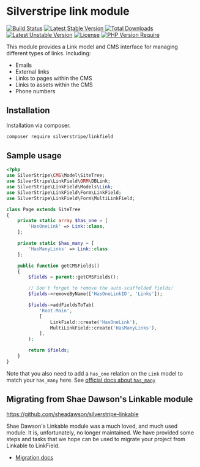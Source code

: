 # Silverstripe link module

[![Build Status](https://github.com/silverstripe/silverstripe-linkfield/actions/workflows/ci.yml/badge.svg)](https://github.com/silverstripe/silverstripe-linkfield/actions/workflows/ci.yml)
[![Latest Stable Version](http://poser.pugx.org/silverstripe/linkfield/v)](https://packagist.org/packages/silverstripe/linkfield)
[![Total Downloads](http://poser.pugx.org/silverstripe/linkfield/downloads)](https://packagist.org/packages/silverstripe/linkfield)
[![Latest Unstable Version](http://poser.pugx.org/silverstripe/linkfield/v/unstable)](https://packagist.org/packages/silverstripe/linkfield)
[![License](http://poser.pugx.org/silverstripe/linkfield/license)](https://packagist.org/packages/silverstripe/linkfield)
[![PHP Version Require](http://poser.pugx.org/silverstripe/linkfield/require/php)](https://packagist.org/packages/silverstripe/linkfield)

This module provides a Link model and CMS interface for managing different types of links. Including:

* Emails
* External links
* Links to pages within the CMS
* Links to assets within the CMS
* Phone numbers

## Installation

Installation via composer.

```sh
composer require silverstripe/linkfield
```

## Sample usage

```php
<?php
use SilverStripe\CMS\Model\SiteTree;
use SilverStripe\LinkField\ORM\DBLink;
use SilverStripe\LinkField\Models\Link;
use SilverStripe\LinkField\Form\LinkField;
use SilverStripe\LinkField\Form\MultiLinkField;

class Page extends SiteTree
{
    private static array $has_one = [
        'HasOneLink' => Link::class,
    ];

    private static $has_many = [
        'HasManyLinks' => Link::class
    ];

    public function getCMSFields()
    {
        $fields = parent::getCMSFields();

        // Don't forget to remove the auto-scaffolded fields!
        $fields->removeByName(['HasOneLinkID', 'Links']);

        $fields->addFieldsToTab(
            'Root.Main',
            [
                LinkField::create('HasOneLink'),
                MultiLinkField::create('HasManyLinks'),
            ],
        );

        return $fields;
    }
}
```

Note that you also need to add a `has_one` relation on the `Link` model to match your `has_many` here. See [official docs about `has_many`](https://docs.silverstripe.org/en/developer_guides/model/relations/#has-many)

## Migrating from Shae Dawson's Linkable module

https://github.com/sheadawson/silverstripe-linkable

Shae Dawson's Linkable module was a much loved, and much used module. It is, unfortunately, no longer maintained. We
have provided some steps and tasks that we hope can be used to migrate your project from Linkable to LinkField.

* [Migration docs](docs/en/linkable-migration.md)
